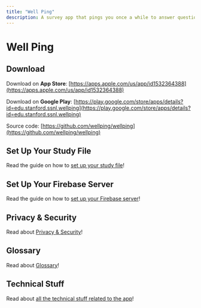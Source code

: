 ```yaml
---
title: "Well Ping"
description: A survey app that pings you once a while to answer questions!
---
```


# Well Ping

## Download

Download on **App Store**: [https://apps.apple.com/us/app/id1532364388](https://apps.apple.com/us/app/id1532364388)

Download on **Google Play**: [https://play.google.com/store/apps/details?id=edu.stanford.ssnl.wellping](https://play.google.com/store/apps/details?id=edu.stanford.ssnl.wellping)

Source code: [https://github.com/wellping/wellping](https://github.com/wellping/wellping)

## Set Up Your Study File

Read the guide on how to [set up your study file](./study-file-setup.md)!

## Set Up Your Firebase Server

Read the guide on how to [set up your Firebase server](./firebase-setup.md)!

## Privacy & Security

Read about [Privacy & Security](./privacy-and-security.md)!

## Glossary

Read about [Glossary](./glossary.md)!

## Technical Stuff

Read about [all the technical stuff related to the app](./wellping/)!
